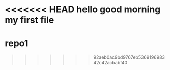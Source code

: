 <<<<<<< HEAD
 hello good morning my first file
=======
# repo1
>>>>>>> 92aeb0ac9bd9767eb536919698342c42acbabf40
